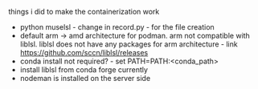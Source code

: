 things i did to make the containerization work 
- python muselsl - change in record.py - for the file creation 
- default arm -> amd architecture for podman. arm not compatible with liblsl. liblsl does not have any packages for arm architecture - link https://github.com/sccn/liblsl/releases
- conda install not required? - set PATH=PATH:<conda_path>
- install liblsl from conda forge currently
- nodeman is installed on the server side
